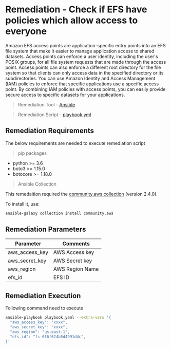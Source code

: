 # Remediation - Check if EFS have policies which allow access to everyone
Amazon EFS access points are application-specific entry points into an EFS file system that make it easier to manage application access to shared datasets. Access points can enforce a user identity, including the user's POSIX groups, for all file system requests that are made through the access point. Access points can also enforce a different root directory for the file system so that clients can only access data in the specified directory or its subdirectories.
You can use Amazon Identity and Access Management (IAM) policies to enforce that specific applications use a specific access point. By combining IAM policies with access points, you can easily provide secure access to specific datasets for your applications.

> Remediation Tool   - [Ansible](https://www.ansible.com/)

> Remediation Script - [playbook.yml](playbook.yml)

## Remediation Requirements
The below requirements are needed to execute remediation script

> pip packages
- python >= 3.6
- boto3 >= 1.15.0
- botocore >= 1.18.0

> Ansible Collection

This remedaition required the [community.aws collection](https://galaxy.ansible.com/community/aws) (version 2.4.0).

To install it, use: 
```sh
ansible-galaxy collection install community.aws
```

## Remediation Parameters

| Parameter      | Comments        |
|----------------|-----------------|
| aws_access_key | AWS Access key  |
| aws_secret_key | AWS Secret key  |
| aws_region         | AWS Region Name |
| efs_id        | EFS ID          |


## Remediation Execution
Following command need to execute
```sh
ansible-playbook playbook.yaml --extra-vars '{
  "aws_access_key": "xxxx",
  "aws_secret_key": "xxxx",
  "aws_region": "us-east-1",
  "efs_id": "fs-0f6f624b5d4991d4c",
}'
```
